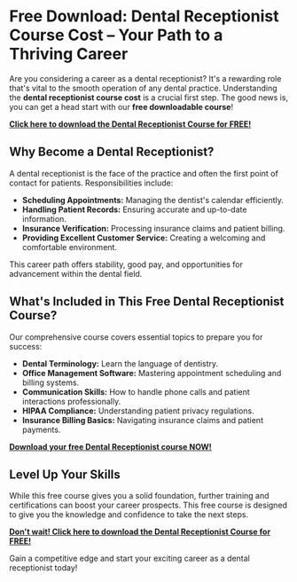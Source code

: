 # Free Download: Dental Receptionist Course Cost – Your Path to a Thriving Career

Are you considering a career as a dental receptionist? It's a rewarding role that's vital to the smooth operation of any dental practice. Understanding the **dental receptionist course cost** is a crucial first step. The good news is, you can get a head start with our **free downloadable course**!

[**Click here to download the Dental Receptionist Course for FREE!**](https://udemywork.com/dental-receptionist-course-cost)

## Why Become a Dental Receptionist?

A dental receptionist is the face of the practice and often the first point of contact for patients. Responsibilities include:

*   **Scheduling Appointments:** Managing the dentist's calendar efficiently.
*   **Handling Patient Records:** Ensuring accurate and up-to-date information.
*   **Insurance Verification:** Processing insurance claims and patient billing.
*   **Providing Excellent Customer Service:** Creating a welcoming and comfortable environment.

This career path offers stability, good pay, and opportunities for advancement within the dental field.

## What's Included in This Free Dental Receptionist Course?

Our comprehensive course covers essential topics to prepare you for success:

*   **Dental Terminology:** Learn the language of dentistry.
*   **Office Management Software:** Mastering appointment scheduling and billing systems.
*   **Communication Skills:** How to handle phone calls and patient interactions professionally.
*   **HIPAA Compliance:** Understanding patient privacy regulations.
*   **Insurance Billing Basics:** Navigating insurance claims and patient payments.

[**Download your free Dental Receptionist course NOW!**](https://udemywork.com/dental-receptionist-course-cost)

## Level Up Your Skills

While this free course gives you a solid foundation, further training and certifications can boost your career prospects. This free course is designed to give you the knowledge and confidence to take the next steps.

[**Don't wait! Click here to download the Dental Receptionist Course for FREE!**](https://udemywork.com/dental-receptionist-course-cost)

Gain a competitive edge and start your exciting career as a dental receptionist today!
